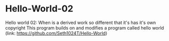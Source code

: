 # Hello-World-02
Hello world 02: When is a derived work so different that it's has it's own copyright
This program builds on and modifies a program called hello world (link: https://github.com/Seth1024T/Hello-World)
